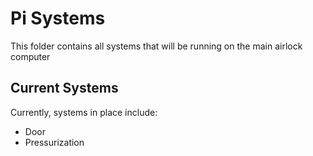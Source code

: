 # Pi Systems

This folder contains all systems that will be running on the main airlock computer

## Current Systems

Currently, systems in place include:
 - Door
 - Pressurization